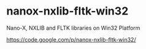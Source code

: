 nanox-nxlib-fltk-win32
======================

Nano-X, NXLIB and FLTK libraries on Win32 Platform

https://code.google.com/p/nanox-nxlib-fltk-win32/